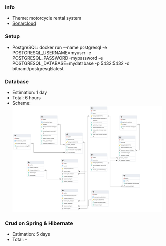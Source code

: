 ### Info
- Theme: motorcycle rental system
- [Sonarcloud](https://sonarcloud.io/summary/overall?id=Intzer_bsuir-ciir-java&branch=main)

### Setup
- PostgreSQL: docker run --name postgresql -e POSTGRESQL_USERNAME=myuser -e POSTGRESQL_PASSWORD=mypassword -e POSTGRESQL_DATABASE=mydatabase -p 5432:5432 -d bitnami/postgresql:latest

### Database
- Estimation: 1 day
- Total: 6 hours
- Scheme:
![bd_scheme](https://github.com/intzer/bsuir-ciir-java/blob/main/bd_scheme.png?raw=true)

### Crud on Spring & Hibernate
- Estimation: 5 days
- Total: -